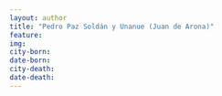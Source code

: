 ```yaml
---
layout: author
title: "Pedro Paz Soldán y Unanue (Juan de Arona)"
feature: 
img:
city-born: 
date-born: 
city-death: 
date-death:
---
```

